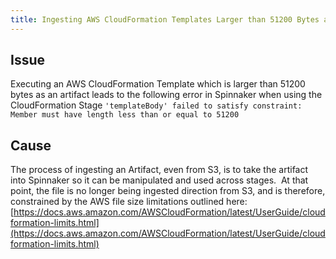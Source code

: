 ```yaml
---
title: Ingesting AWS CloudFormation Templates Larger than 51200 Bytes as an Artifact
---
```


## Issue
Executing an AWS CloudFormation Template which is larger than 51200 bytes as an artifact leads to the following error in Spinnaker when using the CloudFormation Stage
```'templateBody' failed to satisfy constraint: Member must have length less than or equal to 51200```

## Cause
The process of ingesting an Artifact, even from S3, is to take the artifact into Spinnaker so it can be manipulated and used across stages.  At that point, the file is no longer being ingested direction from S3, and is therefore, constrained by the AWS file size limitations outlined here:[https://docs.aws.amazon.com/AWSCloudFormation/latest/UserGuide/cloudformation-limits.html](https://docs.aws.amazon.com/AWSCloudFormation/latest/UserGuide/cloudformation-limits.html)

